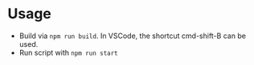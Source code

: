 # Usage

- Build via `npm run build`. In VSCode, the shortcut cmd-shift-B can be used.
- Run script with `npm run start`
